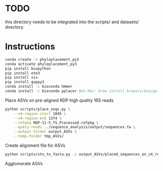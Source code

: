 # TODO 
this directory needs to be integrated into the scripts/ and datasets/ directory.

# Instructions

```bash
conda create -n phyloplacement_py3
conda activate phyloplacement_py3
pip install biopython
pip install ete3
pip install six
pip install guppy3
conda install -c bioconda hmmer
conda install -c bioconda pplacer #on Mac: brew install brewsci/bio/pplacer
```




Place ASVs on pre-aligned RDP high quality 16S reads

```bash
python scripts/place_seqs.py \
    --v4-region-start 1045 \
    --v4-region-end 1374 \
    --refpkg RDP-11-5_TS_Processed.refpkg \
    --query-reads ../sequence_analysis/output/sequences.fa \
    --output-folder output_ASVs \
    --temp-folder tmp_ASVs/
```

Create alignment file for ASVs

```bash
python scripts/sto_to_fasta.py -i output_ASVs/placed_sequences_on_v4_region.sto -o aligned_asvs/aligned_asvs.fa
```

Agglomerate ASVs
